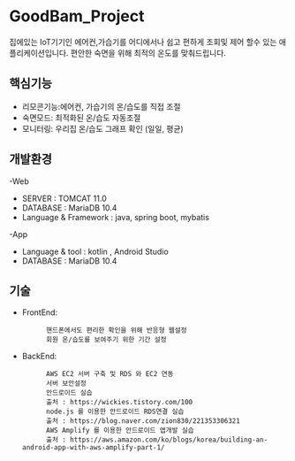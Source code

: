 # GoodBam_Project

집에있는 IoT기기인 에어컨,가습기를 어디에서나 쉽고 편하게 조회및 제어 할수 있는 애플리케이션입니다.
편안한 숙면을 위해 최적의 온도를 맞춰드립니다. 

## 핵심기능
- 리모콘기능:에어컨, 가습기의 온/습도를 직접 조절
- 숙면모드: 최적화된 온/습도 자동조절
- 모니터링: 우리집 온/습도 그래프 확인 (일일, 평균)

## 개발환경
-Web
* SERVER : TOMCAT 11.0
* DATABASE : MariaDB 10.4
* Language & Framework : java, spring boot, mybatis

-App
* Language & tool : kotlin , Android Studio
* DATABASE : MariaDB 10.4

## 기술
* FrontEnd: 
            
            핸드폰에서도 편리한 확인을 위해 반응형 웹설정
            회원 온/습도를 보여주기 위한 기간 설정
            
* BackEnd:  

            AWS EC2 서버 구축 및 RDS 와 EC2 연동
            서버 보안설정
            안드로이드 실습
            출처 : https://wickies.tistory.com/100
            node.js 를 이용한 안드로이드 RDS연결 실습
            출처 : https://blog.naver.com/zion830/221353306321
            AWS Amplify 를 이용한 안드로이드 앱개발 실습 
            출처 : https://aws.amazon.com/ko/blogs/korea/building-an-android-app-with-aws-amplify-part-1/
            
         
            
            
            

